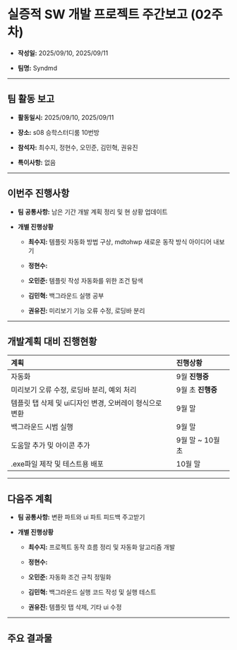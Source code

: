 # 실증적 SW 개발 프로젝트 주간보고 (02주차)
- **작성일:** 2025/09/10, 2025/09/11

- **팀명:** Syndmd

***

## 팀 활동 보고
- **활동일시:** 2025/09/10, 2025/09/11

- **장소:** s08 승학스터디룸 10번방

- **참석자:** 최수지, 정현수, 오민준, 김민혁, 권유진

- **특이사항:** 없음

***

## 이번주 진행사항
- **팀 공통사항:** 남은 기간 개발 계획 정리 및 현 상황 업데이트

- **개별 진행상황**

  - **최수지:** 템플릿 자동화 방법 구상, mdtohwp 새로운 동작 방식 아이디어 내보기

  - **정현수:** 

  - **오민준:** 템플릿 작성 자동화를 위한 조건 탐색

  - **김민혁:** 백그라운드 실행 공부

  - **권유진:** 미리보기 기능 오류 수정, 로딩바 분리

***

## 개발계획 대비 진행현황
|계획|진행상황|
|:---|:---|
|자동화|9월 **진행중**|
|미리보기 오류 수정, 로딩바 분리, 예외 처리|9월 초 **진행중**|
|템플릿 탭 삭제 및 ui디자인 변경, 오버레이 형식으로 변환|9월 말|
|백그라운드 시범 실행|9월 말|
|도움말 추가 밎 아이콘 추가|9월 말 ~ 10월 초|
|.exe파일 제작 및 테스트용 배포|10월 말|

***

## 다음주 계획
- **팀 공통사항:** 변환 파트와 ui 파트 피드백 주고받기

- **개별 진행상황**

  - **최수지:**  프로젝트 동작 흐름 정리 및 자동화 알고리즘 개발

  - **정현수:** 

  - **오민준:** 자동화 조건 규칙 정밀화

  - **김민혁:** 백그라운드 실행 코드 작성 및 실행 테스트

  - **권유진:** 템플릿 탭 삭제, 기타 ui 수정

***

## 주요 결과물
